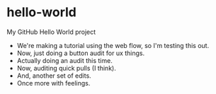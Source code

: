 # hello-world
My GitHub Hello World project

- We're making a tutorial using the web flow, so I'm testing this out.
- Now, just doing a button audit for ux things.
- Actually doing an audit this time.
- Now, auditing quick pulls (I think).
- And, another set of edits.
- Once more with feelings.
